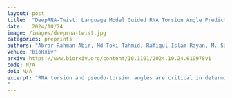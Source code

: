 ```yaml
---
layout: post
title:  "DeepRNA-Twist: Language Model Guided RNA Torsion Angle Prediction with Attention-Inception Network"
date:   2024/10/24
image: /images/deeprna-twist.jpg
categories: preprints
authors: "Abrar Rahman Abir, Md Toki Tahmid, Rafiqul Islam Rayan, M. Saifur Rahman"
venue: "bioRxiv"
arxiv: https://www.biorxiv.org/content/10.1101/2024.10.24.619978v1
code: N/A
doi: N/A
excerpt: "RNA torsion and pseudo-torsion angles are critical in determining the three-dimensional conformation of RNA molecules, which in turn governs their biological functions. However, current methods are limited by structural complexity and flexibility of RNA, as it can adopt multiple conformations, with experimental techniques being costly and computational approaches struggling to capture the intricate sequence dependencies needed for accurate predictions. To address these challenges, we introduce DeepRNA-Twist, a novel deep learning framework designed to predict RNA torsion and pseudo-torsion angles directly from sequence. DeepRNA-Twist utilizes RNA language model embeddings, which provides rich, context-aware feature representations of RNA sequences. Additionally, it introduces 2A3IDC module (Attention Augmented Inception Inside Inception with Dilated CNN), combining inception networks with dilated convolutions and multi head attention mechanism. The dilated convolutions capture long-range dependencies in the sequence without requiring a large number of parameters, while the multi-head attention mechanism enhances the ability of the model to focus on both local and global structural features simultaneously. DeepRNA-Twist was rigorously evaluated on benchmark datasets, including RNA-Puzzles, CASP-RNA, and SPOT-RNA 1D, and demonstrated significant improvements over existing methods, achieving state-of-the-art accuracy. Source code is available at https://github.com/abrarrahmanabir/DeepRNA-Twist
"
---
```

